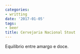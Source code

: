 ```yaml
---
categories:
- writting
date: '2017-01-05'
tags:
- beer
title: Cervejaria Nacional Stout
---
```


Equilíbrio entre amargo e doce.